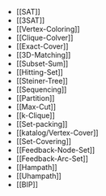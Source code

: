 - [[SAT]]
- [[3SAT]]
- [[Vertex-Coloring]]
- [[Clique-Colver]]
- [[Exact-Cover]]
- [[3D-Matching]]
- [[Subset-Sum]]
- [[Hitting-Set]]
- [[Steiner-Tree]]
- [[Sequencing]]
- [[Partition]]
- [[Max-Cut]]
- [[k-Clique]]
- [[Set-packing]]
- [[katalog/Vertex-Cover]]
- [[Set-Covering]]
- [[Feedback-Node-Set]]
- [[Feedback-Arc-Set]]
- [[Hampath]]
- [[Uhampath]]
- [[BIP]]